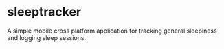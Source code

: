 # sleeptracker
A simple mobile cross platform application for tracking general sleepiness and logging sleep sessions.
